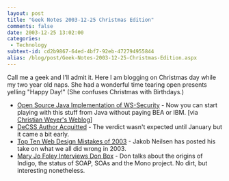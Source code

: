 ```yaml
---
layout: post
title: "Geek Notes 2003-12-25 Christmas Edition"
comments: false
date: 2003-12-25 13:02:00
categories:
 - Technology
subtext-id: cd2b9867-64ed-4bf7-92eb-472794955844
alias: /blog/post/Geek-Notes-2003-12-25-Christmas-Edition.aspx
---
```



Call me a geek and I'll admit it. Here I am blogging on Christmas day while my two year old naps. She had a wonderful time tearing open presents yelling "Happy Day!" (She confuses Christmas with Birthdays.) 

  * [Open Source Java Implementation of WS-Security](http://axis-wsse.sourceforge.net/#home) - Now you can start playing with this stuff from Java without paying BEA or IBM. [via [Christian Weyer's Weblog](http://weblogs.asp.net/cweyer/posts/45098.aspx)] 
  * [DeCSS Author Acquitted](http://www.aftenposten.no/english/local/article.jhtml?articleID=696330) - The verdict wasn't expected until January but it came a bit early. 
  * [Top Ten Web Design Mistakes of 2003](http://www.useit.com/alertbox/20031222.html) - Jakob Neilsen has posted his take on what we all did wrong in 2003. 
  * [Mary Jo Foley Interviews Don Box](http://www.microsoft-watch.com/article2/0,4248,1418556,00.asp) - Don talks about the origins of Indigo, the status of SOAP, SOAs and the Mono project. No dirt, but interesting nonetheless. 
